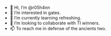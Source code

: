 - 👋 Hi, I’m @r05h4nn
- 👀 I’m interested in gates.
- 🌱 I’m currently learning refreshing.
- 💞️ I’m looking to collaborate with TI winners. 
- 📫 To reach me in defense of the ancients two.

<!---
r05h4nn/r05h4nn is a ✨ special ✨ repository because its `README.md` (this file) appears on your GitHub profile.
You can click the Preview link to take a look at your changes.
--->
